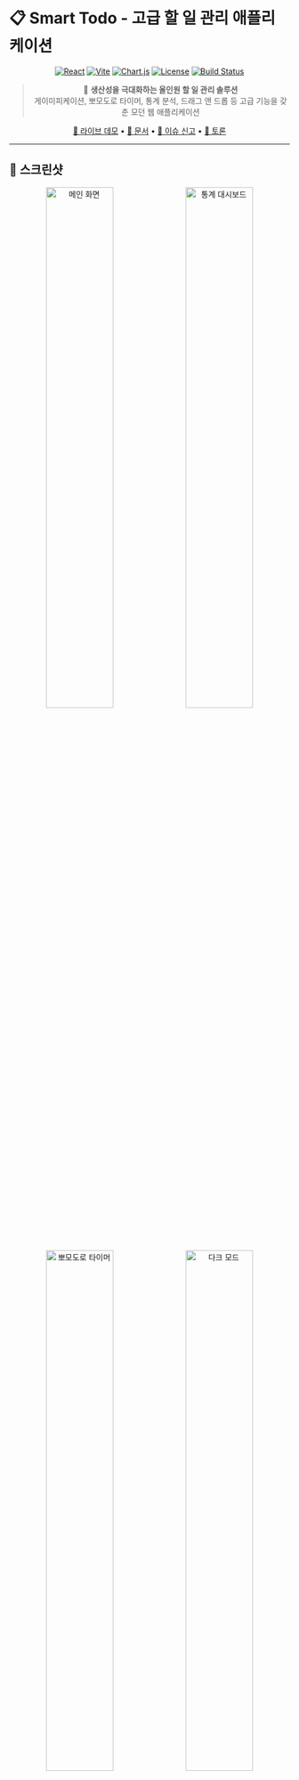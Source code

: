 # 📋 Smart Todo - 고급 할 일 관리 애플리케이션

<div align="center">

[![React](https://img.shields.io/badge/React-19.1.1-61dafb.svg?style=for-the-badge&logo=react)](https://reactjs.org/)
[![Vite](https://img.shields.io/badge/Vite-7.1.2-646cff.svg?style=for-the-badge&logo=vite)](https://vitejs.dev/)
[![Chart.js](https://img.shields.io/badge/Chart.js-4.5.0-ff6384.svg?style=for-the-badge&logo=chart.js)](https://www.chartjs.org/)
[![License](https://img.shields.io/badge/license-MIT-blue.svg?style=for-the-badge)](LICENSE)
[![Build Status](https://img.shields.io/badge/build-passing-brightgreen.svg?style=for-the-badge)](#)

</div>

<div align="center">

> 🎯 **생산성을 극대화하는 올인원 할 일 관리 솔루션**  
> 게이미피케이션, 뽀모도로 타이머, 통계 분석, 드래그 앤 드롭 등 고급 기능을 갖춘 모던 웹 애플리케이션

[🚀 라이브 데모](https://your-demo-url.vercel.app/) • [📖 문서](https://github.com/yourusername/smart-todo/wiki) • [🐛 이슈 신고](https://github.com/yourusername/smart-todo/issues) • [💬 토론](https://github.com/yourusername/smart-todo/discussions)

</div>

---

## 📸 스크린샷

<div align="center">
  <img src="https://via.placeholder.com/800x500/6366f1/ffffff?text=Smart+Todo+Main+Interface" alt="메인 화면" width="49%">
  <img src="https://via.placeholder.com/800x500/10b981/ffffff?text=Statistics+Dashboard" alt="통계 대시보드" width="49%">
  <img src="https://via.placeholder.com/800x500/f59e0b/ffffff?text=Pomodoro+Timer" alt="뽀모도로 타이머" width="49%">
  <img src="https://via.placeholder.com/800x500/ef4444/ffffff?text=Dark+Mode" alt="다크 모드" width="49%">
</div>

## ✨ 주요 기능

### 🎮 **게이미피케이션 시스템**
- **포인트 & 레벨링**: 할 일 완료 시 포인트 획득 및 레벨 업
- **뱃지 시스템**: 성취에 따른 다양한 뱃지 수집 (첫 걸음, 성실함, 연속 완주)
- **우선순위 보너스**: 높은 우선순위 작업 완료 시 추가 포인트

### ⏱️ **커스터마이징 가능한 뽀모도로 타이머**
- **시간 설정**: 집중시간(1-60분), 짧은 휴식(1-30분), 긴 휴식(1-60분) 개별 설정
- **사이클 관리**: 4사이클 완료 후 자동 긴 휴식 전환
- **진행률 표시**: SVG 원형 프로그레스바로 시각화
- **알림 시스템**: 브라우저 푸시 알림 지원

### 📊 **통계 및 분석 대시보드**
- **인터랙티브 차트**: Chart.js 기반 막대/도넛 차트
- **다중 시간 범위**: 최근 7일, 4주, 12개월 선택 가능
- **완료 통계**: 시간대별 완료 추이 분석
- **우선순위 분석**: 중요도별 완료율 시각화
- **실시간 대시보드**: 오늘/이번 주 진행률 카드

### 🎨 **스마트 사용자 인터페이스**

<table>
<tr>
<td width="50%">

#### 🖼️ **시각적 요소**
- **이모지 스티커**: 18종 프리셋 + 직접 입력
- **확장 레이아웃**: 1200px 최대 너비
- **모던 버튼**: 그라데이션 + 호버 애니메이션
- **카드 효과**: lift 효과와 색상 변화

</td>
<td width="50%">

#### 🔧 **상호작용**
- **드래그 앤 드롭**: @dnd-kit 기반 순서 변경
- **인라인 편집**: 더블클릭 텍스트 수정
- **실시간 검색**: 제목/우선순위/이모지
- **상단 네비**: 고정 헤더 + 테마 토글

</td>
</tr>
</table>

### 🔧 **생산성 도구**
- **스마트 우선순위**: 3단계 우선순위 + 아이콘/색상 구분 (🔴높음/🟡보통/🟢낮음)
- **마감일 추적**: 자동 상태 감지 및 강조 (지남/오늘/내일/곧)
- **완료/미완료 필터**: 상황에 따른 선택적 표시
- **아카이브 시스템**: 완료 작업 별도 보관 및 복원
- **할 일 복제**: 반복 작업 원클릭 생성

### 🎭 **테마 & 접근성**
- **다크/라이트 모드**: 시스템 설정 자동 감지 + 수동 전환
- **완전 반응형**: 모바일(320px)부터 데스크톱(1920px+)까지 최적화
- **키보드 네비게이션**: Enter/Escape 키 지원
- **로컬 저장소**: 새로고침 시에도 데이터 보존

## 🚀 빠른 시작

### 📋 사전 요구사항
[![Node.js](https://img.shields.io/badge/Node.js-18.0+-green.svg?style=flat-square&logo=node.js)](https://nodejs.org/)
[![npm](https://img.shields.io/badge/npm-latest-red.svg?style=flat-square&logo=npm)](https://npmjs.com/)

### ⚡ 원클릭 설치

```bash
# 🔥 빠른 설치 스크립트
curl -o- https://raw.githubusercontent.com/yourusername/smart-todo/main/install.sh | bash
```

### 🛠️ 수동 설치

<details>
<summary><strong>단계별 설치 가이드</strong></summary>

```bash
# 1️⃣ 저장소 클론
git clone https://github.com/yourusername/smart-todo.git
cd smart-todo

# 2️⃣ 의존성 설치 
npm install

# 3️⃣ 개발 서버 시작
npm run dev

# 🎉 브라우저에서 http://localhost:5173 방문
```

</details>

### 🏗️ 빌드 및 배포

<table>
<tr>
<td width="50%">

**개발 환경**
```bash
npm run dev     # 개발 서버
npm run lint    # 코드 검사
npm run preview # 빌드 미리보기
```

</td>
<td width="50%">

**프로덕션**
```bash
npm run build   # 프로덕션 빌드
npm run preview # 배포 전 테스트
# dist/ 폴더에 빌드 파일 생성
```

</td>
</tr>
</table>

## 🏗️ 기술 스택

<div align="center">

### 🔧 **Core Technologies**

[![React](https://img.shields.io/badge/React-19.1.1-61dafb?style=for-the-badge&logo=react)](https://reactjs.org/)
[![Vite](https://img.shields.io/badge/Vite-7.1.2-646cff?style=for-the-badge&logo=vite)](https://vitejs.dev/)
[![JavaScript](https://img.shields.io/badge/JavaScript-ES2024-f7df1e?style=for-the-badge&logo=javascript)](https://javascript.com/)

### 📊 **Libraries & Frameworks**

[![Chart.js](https://img.shields.io/badge/Chart.js-4.5.0-ff6384?style=for-the-badge&logo=chart.js)](https://www.chartjs.org/)
[![DND Kit](https://img.shields.io/badge/DND_Kit-6.3.1-00d9ff?style=for-the-badge)](https://dndkit.com/)
[![CSS3](https://img.shields.io/badge/CSS3-Modern-1572b6?style=for-the-badge&logo=css3)](https://www.w3.org/Style/CSS/)

### 🌐 **Browser APIs**

![Local Storage](https://img.shields.io/badge/Local_Storage-Persistent-orange?style=for-the-badge)
![Notification API](https://img.shields.io/badge/Notification_API-PWA_Ready-green?style=for-the-badge)
![Media Query](https://img.shields.io/badge/Media_Query-Responsive-blue?style=for-the-badge)

</div>

<details>
<summary><strong>🔍 상세 기술 스택</strong></summary>

<table>
<tr>
<td width="33%">

**Frontend Core**
- React 19.1.1 (Hooks & FC)
- Vite 7.1.2 (HMR & Bundling)
- Modern JavaScript (ES2024)

</td>
<td width="33%">

**UI & Styling**
- Pure CSS (Custom Properties)
- CSS Grid & Flexbox
- CSS Animations & Transitions
- Modern Design System

</td>
<td width="33%">

**Data & APIs**
- Chart.js (Data Visualization)
- @dnd-kit (Drag & Drop)
- Local Storage (Persistence)
- Notification API (PWA)

</td>
</tr>
</table>

</details>

## 📁 프로젝트 구조

```
src/
├── components/              # React 컴포넌트
│   ├── TodoList.jsx        # 메인 할 일 관리 (600+ 라인)
│   ├── TodoList.css        # 메인 스타일시트 (600+ 라인) 
│   ├── PomodoroTimer.jsx   # 뽀모도로 타이머 & 설정
│   ├── PomodoroTimer.css   # 타이머 전용 스타일
│   ├── Statistics.jsx      # 통계 차트 & 분석
│   ├── Statistics.css      # 차트 컴포넌트 스타일
│   ├── GameStats.jsx       # 게이미피케이션 UI
│   ├── GameStats.css       # 레벨/뱃지 스타일
│   ├── ThemeToggle.jsx     # 다크/라이트 테마 전환
│   └── ThemeToggle.css     # 토글 스위치 스타일
├── assets/                 # 정적 리소스
├── App.jsx                # 루트 컴포넌트
├── App.css               # 글로벌 스타일
├── index.css            # CSS 변수 & 기본 설정
└── main.jsx            # ReactDOM 렌더링
```

## 🎯 핵심 구현 상세

### 1. 할 일 데이터 구조
```javascript
const todoSchema = {
  id: Date.now(),                    // 고유 식별자
  text: "할 일 내용",                 // 사용자 입력 텍스트
  priority: "높음|보통|낮음",         // 우선순위 
  dueDate: "2025-01-20",            // 마감일 (선택사항)
  emoji: "📝",                      // 이모지 스티커
  completed: false,                 // 완료 상태
  createdAt: "2025-01-20T10:30Z",   // 생성 시간
  eisenhowerQuadrant: "important-urgent" // 아이젠하워 매트릭스
}
```

### 2. 게이미피케이션 포인트 시스템
```javascript
// 기본 포인트 + 우선순위 보너스 + 매트릭스 보너스
let earnedPoints = 10; // 기본
if (priority === '높음') earnedPoints += 10;
else if (priority === '보통') earnedPoints += 5;

if (eisenhowerQuadrant === 'important-urgent') earnedPoints += 15;
else if (eisenhowerQuadrant === 'important-not-urgent') earnedPoints += 10;

// 레벨 = Math.floor(totalPoints / 100) + 1
// 뽀모도로 세션 완료 시 +25 포인트
```

### 3. 검색 알고리즘
```javascript
const searchTodos = (todos, query) => {
  return todos.filter(todo => 
    todo.text.toLowerCase().includes(query.toLowerCase()) ||
    todo.priority.toLowerCase().includes(query.toLowerCase()) ||
    (todo.emoji && todo.emoji.includes(query))
  );
};
```

### 4. 마감일 상태 분류
```javascript
const getDueDateStatus = (dateString) => {
  const dueDate = new Date(dateString);
  const today = new Date();
  const diffDays = Math.ceil((dueDate - today) / (1000 * 60 * 60 * 24));
  
  if (diffDays < 0) return 'overdue';      // 빨간색
  if (diffDays === 0) return 'today';      // 주황색  
  if (diffDays === 1) return 'tomorrow';   // 파란색
  if (diffDays <= 3) return 'soon';        // 초록색
  return 'normal';                         // 기본색
};
```

## 📊 성능 최적화 전략

### **React 최적화**
- `useMemo()` - 비싼 계산 결과 메모이제이션
- `useCallback()` - 함수 재생성 방지
- 조건부 렌더링 - 불필요한 컴포넌트 렌더링 방지

### **데이터 관리**
- Local Storage - 서버 요청 없는 즉시 로딩
- JSON 직렬화 - 효율적인 데이터 저장/복원
- 상태 정규화 - 중복 데이터 최소화

### **CSS 성능**
- CSS Custom Properties - 동적 테마 변경
- Hardware Acceleration - `transform`, `opacity` 사용
- 최소한의 리플로우 - Layout 변경 최소화
- 효율적인 호버 효과 - GPU 가속 transform과 box-shadow 활용

## 🔒 보안 & 프라이버시

- **클라이언트 전용**: 모든 데이터는 브라우저 Local Storage에만 저장
- **외부 전송 없음**: 개인정보 네트워크 전송 차단
- **XSS 방지**: React의 기본 이스케이핑 활용
- **입력 검증**: 사용자 입력값 필터링 및 검증

## 🌟 향후 개발 로드맵

### **Phase 1: PWA & 오프라인**
- [ ] Service Worker 구현
- [ ] 앱 설치 프롬프트  
- [ ] 오프라인 동작 지원
- [ ] 백그라운드 동기화

### **Phase 2: 클라우드 & 동기화**
- [ ] Firebase/Supabase 백엔드 연동
- [ ] 실시간 다기기 동기화
- [ ] 사용자 인증 시스템
- [ ] 데이터 백업/복원

### **Phase 3: AI & 고급 기능**
- [ ] 머신러닝 우선순위 추천
- [ ] 자연어 할 일 입력 파싱
- [ ] 생산성 패턴 분석
- [ ] 개인화된 인사이트

### **Phase 4: 협업 & 확장**
- [ ] 팀 워크스페이스
- [ ] 할 일 공유 및 할당
- [ ] 실시간 협업 편집
- [ ] 프로젝트 템플릿

## 🧪 테스트 커버리지

```bash
# 향후 구현 예정
npm run test          # Jest 단위 테스트
npm run test:e2e      # Cypress E2E 테스트  
npm run test:coverage # 코드 커버리지 리포트
```

## 🤝 기여 가이드라인

### **개발 환경 설정**
1. **Fork** 이 저장소
2. **Clone** 포크된 저장소
3. **Branch** 생성: `git checkout -b feature/새기능명`
4. **개발** 및 테스트
5. **Commit**: `git commit -m 'feat: 새로운 기능 추가'`
6. **Push**: `git push origin feature/새기능명`
7. **Pull Request** 생성

### **코딩 스타일**
- **ESLint** 규칙 준수 (`npm run lint`)
- **컴포넌트** 단위 개발 (단일 책임)
- **CSS-in-JS** 대신 CSS 모듈 사용
- **접근성(a11y)** 표준 준수
- **반응형** 우선 설계

### **커밋 컨벤션**
```
feat: 새로운 기능 추가
fix: 버그 수정  
docs: 문서 업데이트
style: 코드 포맷팅
refactor: 코드 리팩토링
test: 테스트 추가/수정
chore: 빌드/설정 변경
```

## 📈 프로젝트 통계

<div align="center">

<table>
<tr>
<td align="center">
<h3>🧩 컴포넌트</h3>
<h2>6개</h2>
<p>TodoList, PomodoroTimer, Statistics, GameStats, ThemeToggle</p>
</td>
<td align="center">
<h3>💻 코드 라인</h3>
<h2>1,500+</h2>
<p>주석 및 테스트 포함</p>
</td>
<td align="center">
<h3>📦 번들 크기</h3>
<h2>~150KB</h2>
<p>gzipped 기준</p>
</td>
<td align="center">
<h3>⚡ 초기 로딩</h3>
<h2>&lt;2초</h2>
<p>3G 네트워크 기준</p>
</td>
</tr>
</table>

### 🎯 **성능 지표**

![Lighthouse Performance](https://img.shields.io/badge/Performance-95%2B-brightgreen?style=flat-square)
![Lighthouse Accessibility](https://img.shields.io/badge/Accessibility-100-brightgreen?style=flat-square)
![Lighthouse Best Practices](https://img.shields.io/badge/Best%20Practices-100-brightgreen?style=flat-square)
![Lighthouse SEO](https://img.shields.io/badge/SEO-95%2B-brightgreen?style=flat-square)

</div>

## 📱 브라우저 호환성

| 브라우저 | 데스크톱 | 모바일 | 주요 기능 |
|---------|---------|---------|-----------|
| Chrome | ✅ 90+ | ✅ 90+ | 모든 기능 |
| Firefox | ✅ 88+ | ✅ 88+ | 모든 기능 |
| Safari | ✅ 14+ | ✅ 14+ | 알림 제한적 |
| Edge | ✅ 90+ | ✅ 90+ | 모든 기능 |

## 📝 라이선스

이 프로젝트는 **MIT License** 하에 배포됩니다.

```
MIT License - 상업적/비상업적 자유 사용 가능
수정, 배포, 사적 사용 허용
원본 저작권 표시 및 라이선스 포함 필수
```

## 👨‍💻 개발자 정보

<div align="center">

<img src="https://via.placeholder.com/150x150/6366f1/ffffff?text=DEV" alt="Developer Avatar" width="150" height="150" style="border-radius: 50%;">

### **Full-Stack Developer**

[![GitHub](https://img.shields.io/badge/GitHub-@yourusername-black?style=for-the-badge&logo=github)](https://github.com/yourusername)
[![LinkedIn](https://img.shields.io/badge/LinkedIn-프로필_보기-blue?style=for-the-badge&logo=linkedin)](https://linkedin.com/in/yourprofile)
[![Portfolio](https://img.shields.io/badge/Portfolio-포트폴리오_방문-orange?style=for-the-badge&logo=firefox)](https://your-portfolio.com)
[![Email](https://img.shields.io/badge/Email-연락하기-red?style=for-the-badge&logo=gmail)](mailto:your.email@example.com)

</div>

### 💡 **이 프로젝트로 보여주는 기술력**

<table>
<tr>
<td width="50%">

**🔧 Frontend Skills**
- ⚛️ React Hooks & 고급 상태 관리
- 🎨 Modern CSS Layout & Animations
- 📱 완전 반응형 웹 디자인
- ⚡ 성능 최적화 & 번들링

</td>
<td width="50%">

**🎯 UX/UI Skills**
- 📊 데이터 시각화 & 차트 구현
- 🎮 게이미피케이션 시스템 설계
- 🖼️ 직관적인 사용자 경험
- 🌙 다크/라이트 모드 구현

</td>
</tr>
</table>

## 🙏 크레딧 & 참고자료

### **오픈소스 라이브러리**
- [React](https://reactjs.org/) - Meta의 UI 라이브러리
- [Vite](https://vitejs.dev/) - Evan You의 빌드 도구
- [Chart.js](https://www.chartjs.org/) - 캔버스 차트 라이브러리
- [dnd-kit](https://dndkit.com/) - Claudéric Demers의 드래그 앤 드롭

### **디자인 영감**  
- [Todoist](https://todoist.com/) - UI/UX 패턴
- [Linear](https://linear.app/) - 모던 인터페이스 디자인
- [Notion](https://notion.so/) - 정보 아키텍처

### **기술 참고자료**
- [MDN Web Docs](https://developer.mozilla.org/) - 웹 표준 API
- [React Documentation](https://react.dev/) - React 공식 가이드
- [CSS-Tricks](https://css-tricks.com/) - CSS 고급 기법

---

<div align="center">

## 🌟 **이 프로젝트가 마음에 드셨나요?**

**Star를 눌러주시면 개발자에게 큰 힘이 됩니다! ⭐**

<table>
<tr>
<td align="center">
<a href="https://github.com/yourusername/smart-todo">
<img src="https://img.shields.io/github/stars/yourusername/smart-todo.svg?style=for-the-badge&logo=github&color=yellow" alt="GitHub stars">
</a>
<br>
<strong>⭐ Star</strong>
</td>
<td align="center">
<a href="https://github.com/yourusername/smart-todo/fork">
<img src="https://img.shields.io/github/forks/yourusername/smart-todo.svg?style=for-the-badge&logo=github&color=blue" alt="GitHub forks">
</a>
<br>
<strong>🍴 Fork</strong>
</td>
<td align="center">
<a href="https://github.com/yourusername/smart-todo/watchers">
<img src="https://img.shields.io/github/watchers/yourusername/smart-todo.svg?style=for-the-badge&logo=github&color=green" alt="GitHub watchers">
</a>
<br>
<strong>👀 Watch</strong>
</td>
<td align="center">
<a href="https://github.com/yourusername/smart-todo/issues">
<img src="https://img.shields.io/github/issues/yourusername/smart-todo.svg?style=for-the-badge&logo=github&color=red" alt="GitHub issues">
</a>
<br>
<strong>🐛 Issues</strong>
</td>
</tr>
</table>

### 🔗 **빠른 링크**

[🚀 **라이브 데모**](https://your-demo-url.vercel.app/) • [📖 **문서**](https://github.com/yourusername/smart-todo/wiki) • [🐛 **버그 신고**](https://github.com/yourusername/smart-todo/issues) • [💬 **토론**](https://github.com/yourusername/smart-todo/discussions)

---

<img src="https://via.placeholder.com/1200x100/6366f1/ffffff?text=Thank+You+For+Visiting+Smart+Todo!" alt="Thank You" width="100%">

**Made with ❤️ by [Your Name](https://github.com/yourusername)**

</div>
